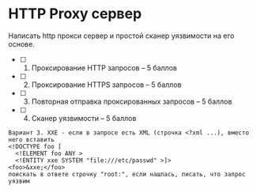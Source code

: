 # HTTP Proxy сервер

Написать http прокси сервер и простой сканер уязвимости на его основе.

- [ ] 1. Проксирование HTTP запросов – 5 баллов
- [ ] 2. Проксирование HTTPS запросов – 5 баллов
- [ ] 3. Повторная отправка проксированных запросов – 5 баллов
- [ ] 4. Сканер уязвимости – 5 баллов
```
Вариант 3. XXE - если в запросе есть XML (строчка <?xml ...), вместо него вставить 
<!DOCTYPE foo [
  <!ELEMENT foo ANY >
  <!ENTITY xxe SYSTEM "file:///etc/passwd" >]>
<foo>&xxe;</foo>
поискать в ответе строчку "root:", если нашлась, писать, что запрос уязвим
```
